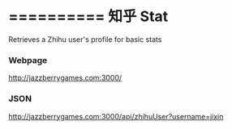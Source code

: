 ==========
知乎 Stat
==========

Retrieves a Zhihu user's profile for basic stats

### Webpage
http://jazzberrygames.com:3000/

### JSON
http://jazzberrygames.com:3000/api/zhihuUser?username=jixin
